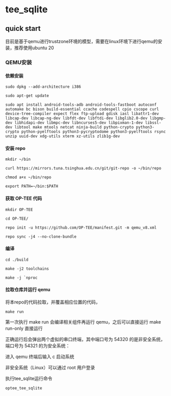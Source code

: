 # tee_sqlite

## quick start

目前是基于qemu进行trustzone环境的模型，需要在linux环境下进行qemu的安装，推荐使用ubuntu 20

### QEMU安装
#### 依赖安装
```sudo dpkg --add-architecture i386```


```sudo apt-get update```


```sudo apt install android-tools-adb android-tools-fastboot autoconf automake bc bison build-essential ccache codespell cpio cscope curl device-tree-compiler expect flex ftp-upload gdisk iasl libattr1-dev libcap-dev libcap-ng-dev libfdt-dev libftdi-dev libglib2.0-dev libgmp-dev libhidapi-dev libmpc-dev libncurses5-dev libpixman-1-dev libssl-dev libtool make mtools netcat ninja-build python-crypto python3-crypto python-pyelftools python3-pycryptodome python3-pyelftools rsync unzip uuid-dev xdg-utils xterm xz-utils zlib1g-dev```

#### 安装 repo

```mkdir ~/bin```

```curl https://mirrors.tuna.tsinghua.edu.cn/git/git-repo -o ~/bin/repo```

```chmod a+x ~/bin/repo```

```export PATH=~/bin:$PATH```


#### 获取 OP-TEE 代码

```mkdir OP-TEE```

```cd OP-TEE/```

```repo init -u https://github.com/OP-TEE/manifest.git -m qemu_v8.xml```

```repo sync -j4 --no-clone-bundle```

#### 编译

```cd ./build```

```make -j2 toolchains```

```make -j `nproc```

#### 拉取仓库并运行 qemu

将本repo的代码拉取，并覆盖相应位置的代码，

```make run```

第一次执行 make run 会编译相关组件再运行 qemu，之后可以直接运行 make run-only 直接运行

正确运行后会弹出两个虚拟的串口终端，其中端口号为 54320 的是非安全系统，端口号为 54321 的为安全系统：

进入 qemu 终端后输入 c 启动系统

非安全系统（Linux）可以通过 root 用户登录

执行tee_sqlite运行命令

```optee_tee_sqlite```




